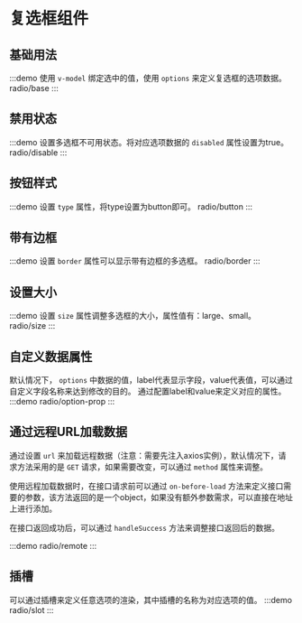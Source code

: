 # 复选框组件
## 基础用法
:::demo 使用 `v-model` 绑定选中的值，使用 `options` 来定义复选框的选项数据。
radio/base
:::

## 禁用状态
:::demo 设置多选框不可用状态。将对应选项数据的 `disabled` 属性设置为true。
radio/disable
:::

## 按钮样式
:::demo 设置 `type` 属性，将type设置为button即可。
radio/button
:::

## 带有边框
:::demo 设置 `border` 属性可以显示带有边框的多选框。
radio/border
:::

## 设置大小
:::demo 设置 `size` 属性调整多选框的大小，属性值有：large、small。
radio/size
:::

## 自定义数据属性
默认情况下， `options` 中数据的值，label代表显示字段，value代表值，可以通过自定义字段名称来达到修改的目的。 通过配置label和value来定义对应的属性。
:::demo 
radio/option-prop
:::

## 通过远程URL加载数据
通过设置 `url` 来加载远程数据（注意：需要先注入axios实例），默认情况下，请求方法采用的是 `GET` 请求，如果需要改变，可以通过 `method` 属性来调整。

使用远程加载数据时，在接口请求前可以通过 `on-before-load` 方法来定义接口需要的参数，该方法返回的是一个object，如果没有额外参数需求，可以直接在地址上进行添加。

在接口返回成功后，可以通过 `handleSuccess` 方法来调整接口返回后的数据。

:::demo 
radio/remote
:::

## 插槽
可以通过插槽来定义任意选项的渲染，其中插槽的名称为对应选项的值。
:::demo 
radio/slot
:::